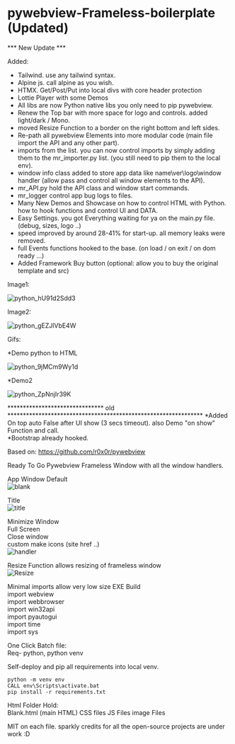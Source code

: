 # pywebview-Frameless-boilerplate (Updated)

***  New Update ***

Added:
- Tailwind. use any tailwind syntax.
- Alpine js. call alpine as you wish.
- HTMX. Get/Post/Put into local divs with core header protection
- Lottie Player with some Demos
- All libs are now Python native libs you only need to pip pywebview.
- Renew the Top bar with more space for logo and controls. added light/dark / Mono.
- moved Resize Function to a border on the right bottom and left sides.
- Re-path all pywebview Elements into more modular code (main file import the API and any other part).
- imports from the list. you can now control imports by simply adding them to the mr_importer.py list. (you still need to pip them to the local env).
- window info class added to store app data like name\ver\logo\window handler (allow pass and control all window elements to the API).
- mr_API.py hold the API class and window start commands.
- mr_logger control app bug logs to files.
- Many New Demos and Showcase on how to control HTML with Python. how to hook functions and control UI and DATA.
- Easy Settings. you got Everything waiting for ya on the main.py file. (debug, sizes, logo ..)
- speed improved by around 28-41% for start-up. all memory leaks were removed.
- full Events functions hooked to the base. (on load / on exit / on dom ready ...)
- Added Framework Buy button (optional: allow you to buy the original template and src) 

Image1:

![python_hU91d2Sdd3](https://github.com/DizzyduckAR/pywebview-Frameless-boilerplate/assets/52171360/423dcfa4-3bbd-42a0-be6c-53662d5711bc)

Image2:

![python_gEZJlVbE4W](https://github.com/DizzyduckAR/pywebview-Frameless-boilerplate/assets/52171360/cf3b1218-9d27-429f-a99f-d6f86d6b9502)


Gifs:

*Demo python to HTML

![python_9jMCm9Wy1d](https://github.com/DizzyduckAR/pywebview-Frameless-boilerplate/assets/52171360/1d14a86a-6ff2-4c83-9783-8d7414d0bfeb)

*Demo2

![python_ZpNnjIr39K](https://github.com/DizzyduckAR/pywebview-Frameless-boilerplate/assets/52171360/7da0301f-b8e2-4502-9ac7-ddc4244da6bc)


























*******************************  old ***************************************************************
*Added On top auto False after UI show (3 secs timeout). also Demo "on show" Function and call.<br>
*Bootstrap already hooked.


Based on:
https://github.com/r0x0r/pywebview

Ready To Go Pywebview Frameless Window with all the window handlers.

App Window Default<br>
![blank](https://user-images.githubusercontent.com/52171360/123539355-35511980-d6ee-11eb-97a0-3fb9fbbfec6c.png)


Title<br>
![title](https://user-images.githubusercontent.com/52171360/123539360-3aae6400-d6ee-11eb-9d27-dec7f408e762.png)


Minimize Window<br>
Full Screen<br>
Close window<br>
custom make icons (site href ..)<br>
![handler](https://user-images.githubusercontent.com/52171360/123539365-413cdb80-d6ee-11eb-9f9c-3b3a6fc98d56.png)


Resize Function allows resizing of frameless window<br>
![Resize](https://user-images.githubusercontent.com/52171360/123539368-4437cc00-d6ee-11eb-9a66-0f7e0c3a5a41.png)<br>

Minimal imports allow very low size EXE Build<br>
import webview<br>
import webbrowser<br>
import win32api<br>
import pyautogui<br>
import time<br>
import sys<br>


One Click Batch file:<br>
Req- python, python venv

Self-deploy and pip all requirements into local venv.<br>

```
python -m venv env
CALL env\Scripts\activate.bat
pip install -r requirements.txt
```

Html Folder Hold:<br>
Blank.html (main HTML)
CSS files
JS Files
image Files

MIT on each file.
sparkly credits for all the open-source projects are under work :D
